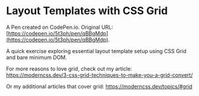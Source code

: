 # Layout Templates with CSS Grid

A Pen created on CodePen.io. Original URL: [https://codepen.io/5t3ph/pen/qBBgMdp](https://codepen.io/5t3ph/pen/qBBgMdp).

A quick exercise exploring essential layout template setup using CSS Grid and bare minimum DOM.

For more reasons to love grid, check out my article:
https://moderncss.dev/3-css-grid-techniques-to-make-you-a-grid-convert/

Or my additional articles that cover grid:
https://moderncss.dev/topics/#grid
